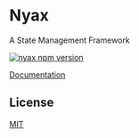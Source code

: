 # Nyax

A State Management Framework

[![nyax npm version](https://img.shields.io/npm/v/nyax.svg?label=nyax)](https://www.npmjs.com/package/nyax)

[Documentation](https://nyax.js.org)

## License

[MIT](https://github.com/SpringNyan/nyax/blob/master/LICENSE)
